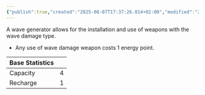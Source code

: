 ```yaml
---
{"publish":true,"created":"2025-08-07T17:37:26.014+02:00","modified":"2025-08-07T18:41:46.848+02:00","cssclasses":""}
---
```


A wave  generator allows for the installation and use of weapons with the wave damage type.
- Any use of wave damage weapon costs 1 energy point.

| Base Statistics |     |
| --------------- | --: |
| Capacity        |   4 |
| Recharge        |   1 |
